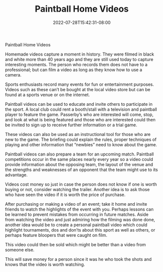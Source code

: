﻿---
title: "Paintball Home Videos"
date: 2022-07-28T15:42:31-08:00
description: "Paint Ball Tips for Web Success"
featured_image: "/images/Paint Ball.jpg"
tags: ["Paint Ball"]
---

Paintball Home Videos

Homemade videos capture a moment in history. They were filmed in black and white more than 40 years ago and they are still used today to capture interesting moments. The person who records them does not have to a professional; but can film a video as long as they know how to use a camera. 

Sports enthusiasts record many events for fun or entertainment purposes. Videos such as these can’t be bought at the local video store but can be found at a sports venue or on the internet. 

Paintball videos can be used to educate and invite others to participate in the sport. A local club could rent a booth/stall with a television and paintball player to feature the game. Passerby’s who are interested will come, stop, and look at what is being featured and those who are interested could then be invited to sign up to receive further information or a trial game. 

These videos can also be used as an instructional tool for those who are new to the game.  The briefing could explain the rules, proper techniques of playing and other information that “newbies” need to know about the game.

Paintball videos can also prepare a team for an upcoming match. Paintball competitions occur in the same places nearly every year so a video could provide information about the opposing team, the layout of the venue and the strengths and weaknesses of an opponent that the team might use to its advantage. 

Videos cost money so just in case the person does not know if one is worth buying or not, consider watching the trailer. Another idea is to ask those who have seen the video if it is worth the price of purchase.

After purchasing or making a video of an event; take it home and invite friends to watch the highlights of the event with you. Perhaps lessons can be learned to prevent mistakes from occurring in future matches. Aside from watching the video and just admiring how the filming was done done, another idea would be to create a personal paintball video which could highlight tournaments, dos and don’ts about this sport as well as others, or perhaps feature bloopers that were caught on film. 

This video could then be sold which might be better than a video from someone else. 

This will save money for a person since it was he who took the shots and knows that the video is worth watching.








